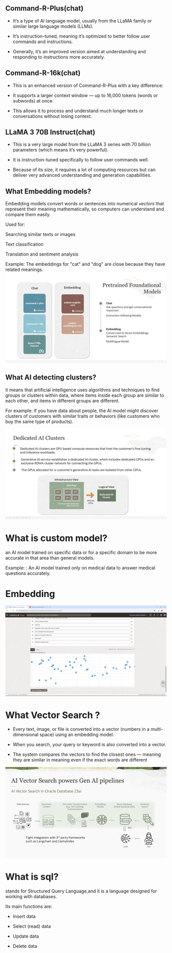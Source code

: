 ##  Command-R-Plus(chat)
  * It’s a type of AI language model, usually from the LLaMA family or similar large language models (LLMs).

  * It’s instruction-tuned, meaning it’s optimized to better follow user commands and instructions.

  * Generally, it’s an improved version aimed at understanding and responding to instructions more accurately.

## Command-R-16k(chat)

  * This is an enhanced version of Command-R-Plus with a key difference:

  * It supports a larger context window — up to 16,000 tokens (words or subwords) at once.

  * This allows it to process and understand much longer texts or conversations without losing context.

## LLaMA 3 70B Instruct(chat)

  * This is a very large model from the LLaMA 3 series with 70 billion parameters (which means it’s very powerful).

  * It is instruction-tuned specifically to follow user commands well.

  * Because of its size, it requires a lot of computing resources but can deliver very advanced understanding and generation capabilities.


## What Embedding  models?

Embedding models convert words or sentences into numerical *vectors* that represent their meaning mathematically, so computers can understand and compare them easily.

   Used for:

   Searching similar texts or images

   Text classification

   Translation and sentiment analysis

Example: The embeddings for "cat" and "dog" are close because they have related meanings.
![chat](../images/chat_embedding.png)



## What AI detecting clusters?

it means that artificial intelligence uses algorithms and techniques to find groups or clusters within data, where items inside each group are similar to each other, and items in different groups are different.

 For example:
   if you have data about people, the AI model might discover clusters of customers with similar traits or behaviors (like customers who buy the same type of products).

![chat](../images/cluster.png)


# What is custom model?
 an AI model trained on specific data or for a specific domain to be more accurate in that area than general models.

 Example: : An AI model trained only on medical data to answer medical questions accurately.

 # Embedding 

![empad](../images/empadding.png)

 # What Vector Search ?

  * Every text, image, or file is converted into a vector (numbers in a multi-dimensional space) using an embedding model.

  * When you search, your query or keyword is also converted into a vector.

  * The system compares the vectors to find the closest ones — meaning they are similar in meaning even if the exact words are different

![vector](../images/vector.png)


# What is sql?
  stands for Structured Query Language,and it is a language designed for working with databases.

Its main functions are:
  * Insert data

  * Select (read) data

  * Update data

  * Delete data

